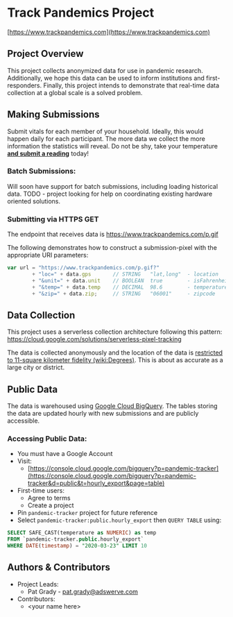 # Track Pandemics Project
[https://www.trackpandemics.com](https://www.trackpandemics.com)

## Project Overview
This project collects anonymized data for use in pandemic research. Additionally, we hope this data can be used to inform institutions and first-responders. Finally, this project intends to demonstrate that real-time data collection at a global scale is a solved problem.

## Making Submissions
Submit vitals for each member of your household. Ideally, this would happen daily for each participant. The more data we collect the more information the statistics will reveal. Do not be shy, take your temperature [**and submit a reading**](https://www.trackpandemics.com) today!

### Batch Submissions:
Will soon have support for batch submissions, including loading historical data. TODO - project looking for help on coordinating existing hardware oriented solutions.

### Submitting via HTTPS GET
The endpoint that receives data is https://www.trackpandemics.com/p.gif  

The following demonstrates how to construct a submission-pixel with the appropriate URI parameters:
  ```javascript
  var url = "https://www.trackpandemics.com/p.gif?"
          + "loc=" + data.gps       // STRING   "lat,long"  - location
          + "&unit=" + data.unit    // BOOLEAN  true        - isFahrenheit
          + "&temp=" + data.temp    // DECIMAL  98.6        - temperature
          + "&zip=" + data.zip;     // STRING   "06001"     - zipcode
  ```
## Data Collection
This project uses a serverless collection architecture following this pattern:  
https://cloud.google.com/solutions/serverless-pixel-tracking  

The data is collected anonymously and the location of the data is [restricted to 11-square kilometer fidelity (wiki:Degrees)](https://en.wikipedia.org/wiki/Decimal_degrees). This is about as accurate as a large city or district.

## Public Data
The data is warehoused using [Google Cloud BigQuery](https://cloud.google.com/bigquery). The tables storing the data are updated hourly with new submissions and are publicly accessible.

### Accessing Public Data:
 - You must have a Google Account
 - Visit:
    - [https://console.cloud.google.com/bigquery?p=pandemic-tracker](https://console.cloud.google.com/bigquery?p=pandemic-tracker&d=public&t=hourly_export&page=table)
 - First-time users:
    - Agree to terms
    - Create a project
 - Pin `pandemic-tracker` project for future reference
 - Select `pandemic-tracker:public.hourly_export` then `QUERY TABLE` using:
  ```sql
  SELECT SAFE_CAST(temperature as NUMERIC) as temp
  FROM `pandemic-tracker.public.hourly_export`
  WHERE DATE(timestamp) = "2020-03-23" LIMIT 10
  ```

## Authors & Contributors
  - Project Leads:
    - Pat Grady - pat.grady@adswerve.com
  - Contributors:
    - \<your name here>
